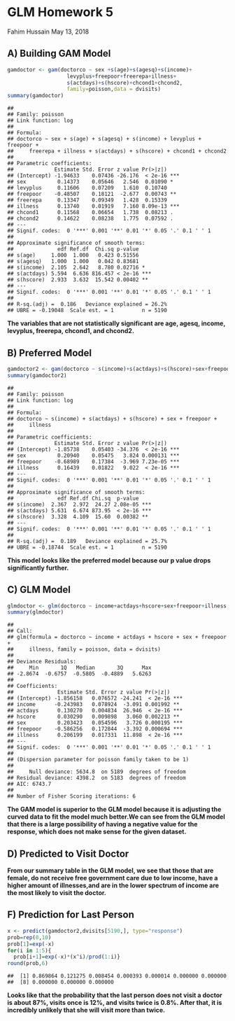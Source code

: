 GLM Homework 5
================
Fahim Hussain
May 13, 2018

A) Building GAM Model
---------------------

``` r
gamdoctor <- gam(doctorco ~ sex +s(age)+s(agesq)+s(income)+
                   levyplus+freepoor+freerepa+illness+
                   s(actdays)+s(hscore)+chcond1+chcond2,
                   family=poisson,data = dvisits)
summary(gamdoctor)
```

    ## 
    ## Family: poisson 
    ## Link function: log 
    ## 
    ## Formula:
    ## doctorco ~ sex + s(age) + s(agesq) + s(income) + levyplus + freepoor + 
    ##     freerepa + illness + s(actdays) + s(hscore) + chcond1 + chcond2
    ## 
    ## Parametric coefficients:
    ##             Estimate Std. Error z value Pr(>|z|)    
    ## (Intercept) -1.94633    0.07436 -26.176  < 2e-16 ***
    ## sex          0.14373    0.05646   2.546  0.01090 *  
    ## levyplus     0.11606    0.07209   1.610  0.10740    
    ## freepoor    -0.48507    0.18121  -2.677  0.00743 ** 
    ## freerepa     0.13347    0.09349   1.428  0.15339    
    ## illness      0.13740    0.01919   7.160 8.09e-13 ***
    ## chcond1      0.11568    0.06654   1.738  0.08213 .  
    ## chcond2      0.14622    0.08238   1.775  0.07592 .  
    ## ---
    ## Signif. codes:  0 '***' 0.001 '**' 0.01 '*' 0.05 '.' 0.1 ' ' 1
    ## 
    ## Approximate significance of smooth terms:
    ##              edf Ref.df  Chi.sq p-value    
    ## s(age)     1.000  1.000   0.423 0.51556    
    ## s(agesq)   1.000  1.000   0.042 0.83681    
    ## s(income)  2.105  2.642   8.780 0.02716 *  
    ## s(actdays) 5.594  6.636 816.457 < 2e-16 ***
    ## s(hscore)  2.933  3.632  15.542 0.00402 ** 
    ## ---
    ## Signif. codes:  0 '***' 0.001 '**' 0.01 '*' 0.05 '.' 0.1 ' ' 1
    ## 
    ## R-sq.(adj) =  0.186   Deviance explained = 26.2%
    ## UBRE = -0.19048  Scale est. = 1         n = 5190

**The variables that are not statistically significant are age, agesq, income, levyplus, freerepa, chcond1, and chcond2.**

B) Preferred Model
------------------

``` r
gamdoctor2 <- gam(doctorco ~ s(income)+s(actdays)+s(hscore)+sex+freepoor+illness, family=poisson, data=dvisits)
summary(gamdoctor2)
```

    ## 
    ## Family: poisson 
    ## Link function: log 
    ## 
    ## Formula:
    ## doctorco ~ s(income) + s(actdays) + s(hscore) + sex + freepoor + 
    ##     illness
    ## 
    ## Parametric coefficients:
    ##             Estimate Std. Error z value Pr(>|z|)    
    ## (Intercept) -1.85738    0.05403 -34.376  < 2e-16 ***
    ## sex          0.20940    0.05475   3.824 0.000131 ***
    ## freepoor    -0.68989    0.17384  -3.969 7.23e-05 ***
    ## illness      0.16439    0.01822   9.022  < 2e-16 ***
    ## ---
    ## Signif. codes:  0 '***' 0.001 '**' 0.01 '*' 0.05 '.' 0.1 ' ' 1
    ## 
    ## Approximate significance of smooth terms:
    ##              edf Ref.df Chi.sq  p-value    
    ## s(income)  2.367  2.972  24.27 2.08e-05 ***
    ## s(actdays) 5.631  6.674 873.95  < 2e-16 ***
    ## s(hscore)  3.328  4.109  15.60  0.00382 ** 
    ## ---
    ## Signif. codes:  0 '***' 0.001 '**' 0.01 '*' 0.05 '.' 0.1 ' ' 1
    ## 
    ## R-sq.(adj) =  0.189   Deviance explained = 25.7%
    ## UBRE = -0.18744  Scale est. = 1         n = 5190

**This model looks like the preferred model because our p value drops significantly further.**

C) GLM Model
------------

``` r
glmdoctor <- glm(doctorco ~ income+actdays+hscore+sex+freepoor+illness, family=poisson, data=dvisits)
summary(glmdoctor)
```

    ## 
    ## Call:
    ## glm(formula = doctorco ~ income + actdays + hscore + sex + freepoor + 
    ##     illness, family = poisson, data = dvisits)
    ## 
    ## Deviance Residuals: 
    ##     Min       1Q   Median       3Q      Max  
    ## -2.8674  -0.6757  -0.5805  -0.4889   5.6263  
    ## 
    ## Coefficients:
    ##              Estimate Std. Error z value Pr(>|z|)    
    ## (Intercept) -1.856158   0.076572 -24.241  < 2e-16 ***
    ## income      -0.243983   0.078924  -3.091 0.001992 ** 
    ## actdays      0.130270   0.004834  26.946  < 2e-16 ***
    ## hscore       0.030290   0.009898   3.060 0.002213 ** 
    ## sex          0.203423   0.054596   3.726 0.000195 ***
    ## freepoor    -0.586256   0.172844  -3.392 0.000694 ***
    ## illness      0.206199   0.017331  11.898  < 2e-16 ***
    ## ---
    ## Signif. codes:  0 '***' 0.001 '**' 0.01 '*' 0.05 '.' 0.1 ' ' 1
    ## 
    ## (Dispersion parameter for poisson family taken to be 1)
    ## 
    ##     Null deviance: 5634.8  on 5189  degrees of freedom
    ## Residual deviance: 4398.2  on 5183  degrees of freedom
    ## AIC: 6743.7
    ## 
    ## Number of Fisher Scoring iterations: 6

**The GAM model is superior to the GLM model because it is adjusting the curved data to fit the model much better.We can see from the GLM model that there is a large possibility of having a negative value for the response, which does not make sense for the given dataset.**

D) Predicted to Visit Doctor
----------------------------

**From our summary table in the GLM model, we see that those that are female, do not receive free government care due to low income, have a higher amount of illnesses,and are in the lower spectrum of income are the most likely to visit the doctor.**

F) Prediction for Last Person
-----------------------------

``` r
x <- predict(gamdoctor2,dvisits[5190,], type="response")
prob=rep(0,10)
prob[1]=exp(-x)
for(i in 1:5){
  prob[i+1]=exp(-x)*(x^i)/prod(1:i)}
round(prob,6)
```

    ##  [1] 0.869864 0.121275 0.008454 0.000393 0.000014 0.000000 0.000000
    ##  [8] 0.000000 0.000000 0.000000

**Looks like that the probability that the last person does not visit a doctor is about 87%, visits once is 12%, and visits twice is 0.8%. After that, it is incredibly unlikely that she will visit more than twice.**
